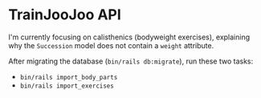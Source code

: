 # TrainJooJoo API

I'm currently focusing on calisthenics (bodyweight exercises), explaining why the `Succession` model does not contain a `weight` attribute.

After migrating the database (`bin/rails db:migrate`), run these two tasks:

- `bin/rails import_body_parts`
- `bin/rails import_exercises`
